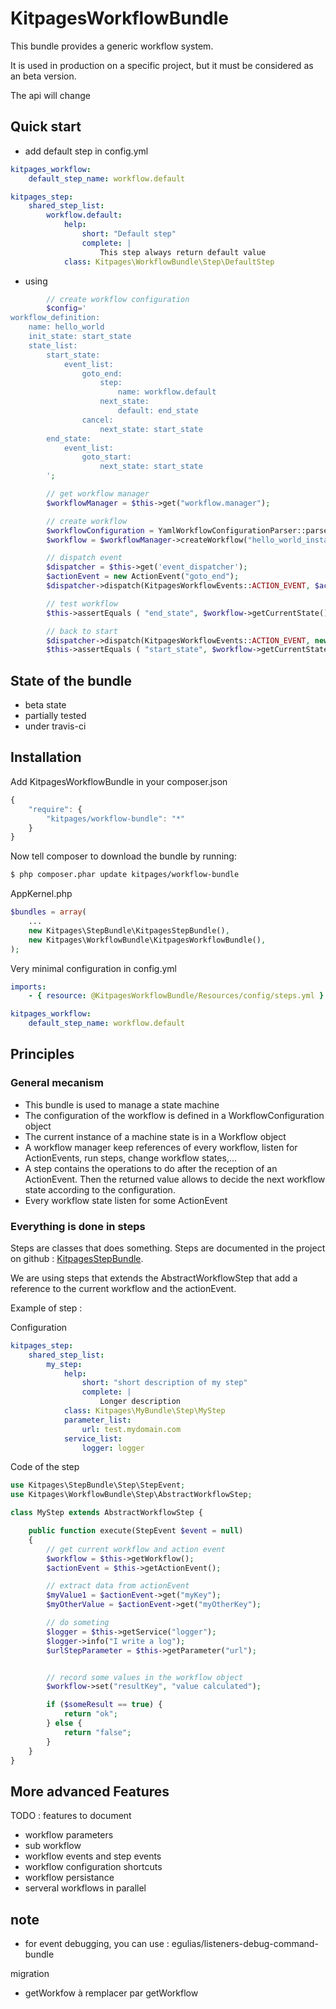 KitpagesWorkflowBundle
======================

This bundle provides a generic workflow system.

It is used in production on a specific project, but it must be considered as an beta version.

The api will change

## Quick start

* add default step in config.yml

```yaml
kitpages_workflow:
    default_step_name: workflow.default

kitpages_step:
    shared_step_list:
        workflow.default:
            help:
                short: "Default step"
                complete: |
                    This step always return default value
            class: Kitpages\WorkflowBundle\Step\DefaultStep
```

* using

```php
        // create workflow configuration
        $config='
workflow_definition:
    name: hello_world
    init_state: start_state
    state_list:
        start_state:
            event_list:
                goto_end:
                    step:
                        name: workflow.default
                    next_state:
                        default: end_state
                cancel:
                    next_state: start_state
        end_state:
            event_list:
                goto_start:
                    next_state: start_state
        ';

        // get workflow manager
        $workflowManager = $this->get("workflow.manager");

        // create workflow
        $workflowConfiguration = YamlWorkflowConfigurationParser::parse($config);
        $workflow = $workflowManager->createWorkflow("hello_world_instance_workflow", $workflowConfiguration);

        // dispatch event
        $dispatcher = $this->get('event_dispatcher');
        $actionEvent = new ActionEvent("goto_end");
        $dispatcher->dispatch(KitpagesWorkflowEvents::ACTION_EVENT, $actionEvent);

        // test workflow
        $this->assertEquals ( "end_state", $workflow->getCurrentState() );

        // back to start
        $dispatcher->dispatch(KitpagesWorkflowEvents::ACTION_EVENT, new ActionEvent("goto_start"));
        $this->assertEquals ( "start_state", $workflow->getCurrentState() );
```

## State of the bundle

* beta state
* partially tested
* under travis-ci

## Installation

Add KitpagesWorkflowBundle in your composer.json

```js
{
    "require": {
        "kitpages/workflow-bundle": "*"
    }
}
```

Now tell composer to download the bundle by running:

``` bash
$ php composer.phar update kitpages/workflow-bundle
```

AppKernel.php

``` php
$bundles = array(
    ...
    new Kitpages\StepBundle\KitpagesStepBundle(),
    new Kitpages\WorkflowBundle\KitpagesWorkflowBundle(),
);
```

Very minimal configuration in config.yml

```yaml
imports:
    - { resource: @KitpagesWorkflowBundle/Resources/config/steps.yml }

kitpages_workflow:
    default_step_name: workflow.default
```

## Principles

### General mecanism

* This bundle is used to manage a state machine
* The configuration of the workflow is defined in a WorkflowConfiguration object
* The current instance of a machine state is in a Workflow object
* A workflow manager keep references of every workflow, listen for ActionEvents, run steps,
change workflow states,...
* A step contains the operations to do after the reception of an ActionEvent. Then the returned value
allows to decide the next workflow state according to the configuration.
* Every workflow state listen for some ActionEvent

### Everything is done in steps

Steps are classes that does something. Steps are documented in the project
on github : [KitpagesStepBundle](https://github.com/kitpages/KitpagesStepBundle).

We are using steps that extends the AbstractWorkflowStep that add a reference to the current workflow and the actionEvent.

Example of step :

Configuration

```yaml
kitpages_step:
    shared_step_list:
        my_step:
            help:
                short: "short description of my step"
                complete: |
                    Longer description
            class: Kitpages\MyBundle\Step\MyStep
            parameter_list:
                url: test.mydomain.com
            service_list:
                logger: logger

```

Code of the step

```php
use Kitpages\StepBundle\Step\StepEvent;
use Kitpages\WorkflowBundle\Step\AbstractWorkflowStep;

class MyStep extends AbstractWorkflowStep {

    public function execute(StepEvent $event = null)
    {
        // get current workflow and action event
        $workflow = $this->getWorkflow();
        $actionEvent = $this->getActionEvent();

        // extract data from actionEvent
        $myValue1 = $actionEvent->get("myKey");
        $myOtherValue = $actionEvent->get("myOtherKey");

        // do someting
        $logger = $this->getService("logger");
        $logger->info("I write a log");
        $urlStepParameter = $this->getParameter("url");


        // record some values in the workflow object
        $workflow->set("resultKey", "value calculated");

        if ($someResult == true) {
            return "ok";
        } else {
            return "false";
        }
    }
}
```

## More advanced Features

TODO : features to document

* workflow parameters
* sub workflow
* workflow events and step events
* workflow configuration shortcuts
* workflow persistance
* serveral workflows in parallel

## note

* for event debugging, you can use : egulias/listeners-debug-command-bundle

migration

* getWorkfow à remplacer par getWorkflow
